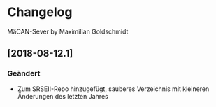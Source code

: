 # Changelog

MäCAN-Sever by Maximilian Goldschmidt

## [2018-08-12.1]
### Geändert
- Zum SRSEII-Repo hinzugefügt, sauberes Verzeichnis mit kleineren Änderungen des letzten Jahres